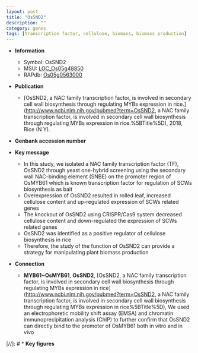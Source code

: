 ```yaml
---
layout: post
title: "OsSND2"
description: ""
category: genes
tags: [transcription factor, cellulose, biomass, biomass production]
---
```


* **Information**  
    + Symbol: OsSND2  
    + MSU: [LOC_Os05g48850](http://rice.plantbiology.msu.edu/cgi-bin/ORF_infopage.cgi?orf=LOC_Os05g48850)  
    + RAPdb: [Os05g0563000](http://rapdb.dna.affrc.go.jp/viewer/gbrowse_details/irgsp1?name=Os05g0563000)  

* **Publication**  
    + [OsSND2, a NAC family transcription factor, is involved in secondary cell wall biosynthesis through regulating MYBs expression in rice.](http://www.ncbi.nlm.nih.gov/pubmed?term=OsSND2, a NAC family transcription factor, is involved in secondary cell wall biosynthesis through regulating MYBs expression in rice.%5BTitle%5D), 2018, Rice (N Y).

* **Genbank accession number**  

* **Key message**  
    + In this study, we isolated a NAC family transcription factor (TF), OsSND2 through yeast one-hybrid screening using the secondary wall NAC-binding element (SNBE) on the promoter region of OsMYB61 which is known transcription factor for regulation of SCWs biosynthesis as bait
    + Overexpression of OsSND2 resulted in rolled leaf, increased cellulose content and up-regulated expression of SCWs related genes
    + The knockout of OsSND2 using CRISPR/Cas9 system decreased cellulose content and down-regulated the expression of SCWs related genes
    + OsSND2 was identified as a positive regulator of cellulose biosynthesis in rice
    + Therefore, the study of the function of OsSND2 can provide a strategy for manipulating plant biomass production

* **Connection**  
    + __MYB61~OsMYB61__, __OsSND2__, [OsSND2, a NAC family transcription factor, is involved in secondary cell wall biosynthesis through regulating MYBs expression in rice](http://www.ncbi.nlm.nih.gov/pubmed?term=OsSND2, a NAC family transcription factor, is involved in secondary cell wall biosynthesis through regulating MYBs expression in rice%5BTitle%5D), We used an electrophoretic mobility shift assay (EMSA) and chromatin immunoprecipitation analysis (ChIP) to  further confirm that OsSND2 can directly bind to the promoter of OsMYB61 both in  vitro and in vivo

[//]: # * **Key figures**  


